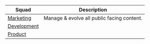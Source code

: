 | Squad | Description |  
|-|-|  
| [Marketing](./squads/marketing.md) | Manage & evolve all public facing content. |  
| [Development](./) | |  
| [Product](./) | |  

